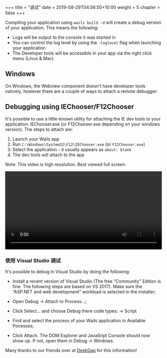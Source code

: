 +++
title = "调试"
date = 2019-08-29T04:56:50+10:00
weight = 5
chapter = false
+++

Compiling your application using `wails build -d` will create a debug version of your application. This means the following:

- Logs will be output to the console it was started in
- You can control the log level by using the `-loglevel` flag when launching your application
- The Developer tools will be accessible in your app via the right click menu (Linux & Mac)

## Windows


On Windows, the Webview component doesn't have developer tools natively, however there are a couple of ways to attach a remote debugger:

## Debugging using IEChooser/F12Chooser

It's possible to use a little-known utility for attaching the IE dev tools to your application: IEChooser.exe (or F12Chooser.exe depending on your windows version). The steps to attach are:

  1. Launch your Wails app
  2. Run `C:\Windows\System32\F12\IEChooser.exe` (or `F12Chooser.exe`)
  3. Select the application - it usually appears as `about: blank`
  4. The dev tools will attach to the app

Note: This video is high resolution. Best viewed full screen.
<div>
  <video style="width: 100%; max-width: 1552px; max-height: 1078px;" controls>
    <source src="/videos/windows-dev-tools.mp4" type="video/mp4">
    Your browser does not support the video tag.
  </video>
</div>

### 使用 Visual Studio 调试

It's possible to debug in Visual Studio by doing the following:

- Install a recent version of Visual Studio (The free “Community” Edition is fine. The following steps are based on VS 2017). Make sure the “ASP.NET and web development” workload is selected in the installer;

- Open Debug -> Attach to Process...;

- Click Select... and choose Debug there code types: -> Script

- Find and select the process of your Wails application in Available Pocesses;

- Click Attach. The DOM Explorer and JavaSript Console should now show up. If not, open them in Debug -> Windows.

Many thanks to our friends over at [DeskGap](https://deskgap.com/devtools/) for this information!

